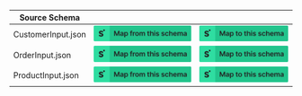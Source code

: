 | Source Schema      |                                                                                                                                                                                                                                  |                                                                                                                                                                                                                                |
| ------------------ | -------------------------------------------------------------------------------------------------------------------------------------------------------------------------------------------------------------------------------- | ------------------------------------------------------------------------------------------------------------------------------------------------------------------------------------------------------------------------------ |
| CustomerInput.json | [![Map from this schema](/images/MapFromThisSchema.svg)](https://terminal.stedi.com/mappings/import?source_json_schema=https://raw.githubusercontent.com/Stedi/registry/main/schemas/shopify/graphql/2022-01/CustomerInput.json) | [![Map to this schema  ](/images/MapToThisSchema.svg)](https://terminal.stedi.com/mappings/import?source_json_schema=https://raw.githubusercontent.com/Stedi/registry/main/schemas/shopify/graphql/2022-01/CustomerInput.json) |
| OrderInput.json    | [![Map from this schema](/images/MapFromThisSchema.svg)](https://terminal.stedi.com/mappings/import?source_json_schema=https://raw.githubusercontent.com/Stedi/registry/main/schemas/shopify/graphql/2022-01/OrderInput.json)    | [![Map to this schema  ](/images/MapToThisSchema.svg)](https://terminal.stedi.com/mappings/import?source_json_schema=https://raw.githubusercontent.com/Stedi/registry/main/schemas/shopify/graphql/2022-01/OrderInput.json)    |
| ProductInput.json  | [![Map from this schema](/images/MapFromThisSchema.svg)](https://terminal.stedi.com/mappings/import?source_json_schema=https://raw.githubusercontent.com/Stedi/registry/main/schemas/shopify/graphql/2022-01/ProductInput.json)  | [![Map to this schema  ](/images/MapToThisSchema.svg)](https://terminal.stedi.com/mappings/import?source_json_schema=https://raw.githubusercontent.com/Stedi/registry/main/schemas/shopify/graphql/2022-01/ProductInput.json)  |